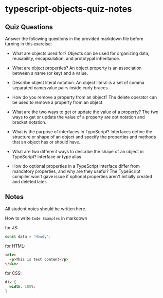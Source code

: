 # typescript-objects-quiz-notes

## Quiz Questions

Answer the following questions in the provided markdown file before turning in this exercise:

- What are objects used for?
  Objects can be used for organizing data, reusability, encapsulation, and prototypal inheritance.

- What are object properties?
  An object property is an association between a name (or key) and a value.

- Describe object literal notation.
  An object literal is a set of comma separated name/value pairs inside curly braces.

- How do you remove a property from an object?
  The delete operator can be used to remove a property from an object.

- What are the two ways to get or update the value of a property?
  The two ways to get or update the value of a property are dot notation and bracket notation.

- What is the purpose of interfaces in TypeScript?
  Interfaces define the structure or shape of an object and specify the properties and methods that an object has or should have.

- What are two different ways to describe the shape of an object in TypeScript?
  interface or type alias

- How do optional properties in a TypeScript interface differ from mandatory properties, and why are they useful?
  The TypeScript compiler won't gave issue if optional properties aren't initially created and deleted later.

## Notes

All student notes should be written here.

How to write `Code Examples` in markdown

for JS:

```javascript
const data = 'Howdy';
```

for HTML:

```html
<div>
  <p>This is text content</p>
</div>
```

for CSS:

```css
div {
  width: 100%;
}
```
